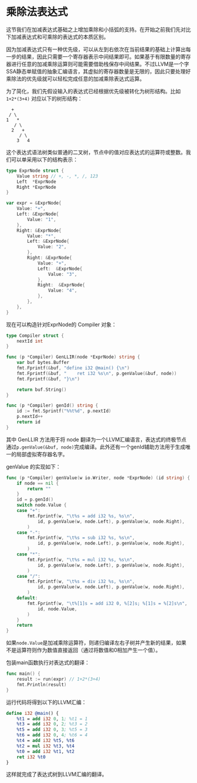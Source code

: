 # 乘除法表达式

这节我们在加减表达式基础之上增加乘除和小括弧的支持。在开始之前我们先对比下加减表达式和可乘除的表达式的本质区别。

因为加减表达式只有一种优先级，可以从左到右依次在当前结果的基础上计算出每一步的结果，因此只需要一个寄存器表示中间结果即可。如果基于有限数量的寄存器进行任意的加减乘除运算则可能需要借助栈保存中间结果。不过LLVM是一个字SSA静态单赋值的抽象汇编语言，其虚拟的寄存器数量是无限的，因此只要处理好乘除法的优先级就可以轻松完成任意的加减乘除表达式运算。

为了简化，我们先假设输入的表达式已经根据优先级被转化为树形结构。比如 `1+2*(3+4)` 对应以下的树形结构：

```
  +
 / \
1   *
   / \
  2   +
     / \
    3   4
```

这个表达式语法树类似普通的二叉树，节点中的值对应表达式的运算符或整数。我们可以单采用以下的结构表示：

```go
type ExprNode struct {
	Value string // +, -, *, /, 123
	Left  *ExprNode
	Right *ExprNode
}

var expr = &ExprNode{
	Value: "+",
	Left: &ExprNode{
		Value: "1",
	},
	Right: &ExprNode{
		Value: "*",
		Left: &ExprNode{
			Value: "2",
		},
		Right: &ExprNode{
			Value: "+",
			Left:  &ExprNode{
				Value: "3",
			},
			Right:  &ExprNode{
				Value: "4",
			},
		},
	},
}
```

现在可以构造针对ExprNode的 Compiler 对象：

```go
type Compiler struct {
	nextId int
}

func (p *Compiler) GenLLIR(node *ExprNode) string {
	var buf bytes.Buffer
	fmt.Fprintf(&buf, "define i32 @main() {\n")
	fmt.Fprintf(&buf, "    ret i32 %s\n", p.genValue(&buf, node))
	fmt.Fprintf(&buf, "}\n")

	return buf.String()
}

func (p *Compiler) genId() string {
	id := fmt.Sprintf("%%t%d", p.nextId)
	p.nextId++
	return id
}
```

其中 GenLLIR 方法用于将 node 翻译为一个LLVM汇编语言，表达式的终极节点通过`p.genValue(&buf, node)`完成编译。此外还有一个genId辅助方法用于生成唯一的局部虚拟寄存器名字。

genValue 的实现如下：

```go
func (p *Compiler) genValue(w io.Writer, node *ExprNode) (id string) {
	if node == nil {
		return ""
	}
	id = p.genId()
	switch node.Value {
	case "+":
		fmt.Fprintf(w, "\t%s = add i32 %s, %s\n",
			id, p.genValue(w, node.Left), p.genValue(w, node.Right),
		)
	case "-":
		fmt.Fprintf(w, "\t%s = sub i32 %s, %s\n",
			id, p.genValue(w, node.Left), p.genValue(w, node.Right),
		)
	case "*":
		fmt.Fprintf(w, "\t%s = mul i32 %s, %s\n",
			id, p.genValue(w, node.Left), p.genValue(w, node.Right),
		)
	case "/":
		fmt.Fprintf(w, "\t%s = div i32 %s, %s\n",
			id, p.genValue(w, node.Left), p.genValue(w, node.Right),
		)
	default:
		fmt.Fprintf(w, "\t%[1]s = add i32 0, %[2]s; %[1]s = %[2]s\n",
			id, node.Value,
		)
	}
	return
}
```

如果`node.Value`是加减乘除运算符，则递归编译左右子树并产生新的结果，如果不是运算符则作为数值直接返回（通过将数值和0相加产生一个值）。

包装main函数执行对表达式的翻译：

```go
func main() {
	result := run(expr) // 1+2*(3+4)
	fmt.Println(result)
}
```

运行代码将得到以下的LLVM汇编：

```ll
define i32 @main() {
	%t1 = add i32 0, 1; %t1 = 1
	%t3 = add i32 0, 2; %t3 = 2
	%t5 = add i32 0, 3; %t5 = 3
	%t6 = add i32 0, 4; %t6 = 4
	%t4 = add i32 %t5, %t6
	%t2 = mul i32 %t3, %t4
	%t0 = add i32 %t1, %t2
	ret i32 %t0
}
```

这样就完成了表达式树到LLVM汇编的翻译。
